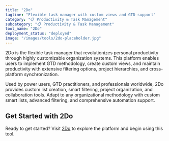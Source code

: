 ```yaml
---
title: "2Do"
tagline: "Flexible task manager with custom views and GTD support"
category: "📋 Productivity & Task Management"
subcategory: "📋 Productivity & Task Management"
tool_name: "2Do"
deployment_status: "deployed"
image: "/images/tools/2do-placeholder.jpg"
---
```

2Do is the flexible task manager that revolutionizes personal productivity through highly customizable organization systems. This platform enables users to implement GTD methodology, create custom views, and maintain productivity with extensive filtering options, project hierarchies, and cross-platform synchronization.

Used by power users, GTD practitioners, and professionals worldwide, 2Do provides custom list creation, smart filtering, project organization, and collaboration tools. Adapt to any organizational methodology with custom smart lists, advanced filtering, and comprehensive automation support.

## Get Started with 2Do

Ready to get started? Visit [2Do](https://www.2doapp.com) to explore the platform and begin using this tool.